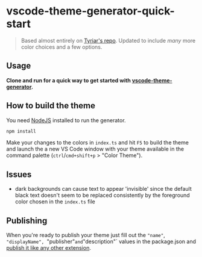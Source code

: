 # vscode-theme-generator-quick-start

>Based almost entirely on [Tyriar's repo](https://github.com/Tyriar/vscode-theme-generator-quick-start).
>Updated to include *many* more color choices and a few options.

## Usage

**Clone and run for a quick way to get started with [vscode-theme-generator](https://github.com/skeptycal/vscode-theme-generator).**

## How to build the theme

You need [NodeJS](https://nodejs.org/en/) installed to run the generator.

```BASH
npm install
```

Make your changes to the colors in `index.ts` and hit `F5` to build the theme and launch the a new VS Code window with your theme available in the command palette (`ctrl`/`cmd+shift+p` > "Color Theme").

## Issues

- dark backgrounds can cause text to appear 'invisible' since the default black text doesn't seem to be replaced consistently by the foreground color chosen in the `index.ts` file

## Publishing

When you're ready to publish your theme just fill out the `"name"`, `"displayName", `"publisher"` and `"description"` values in the package.json and [publish it like any other extension](https://code.visualstudio.com/docs/extensions/publish-extension).
